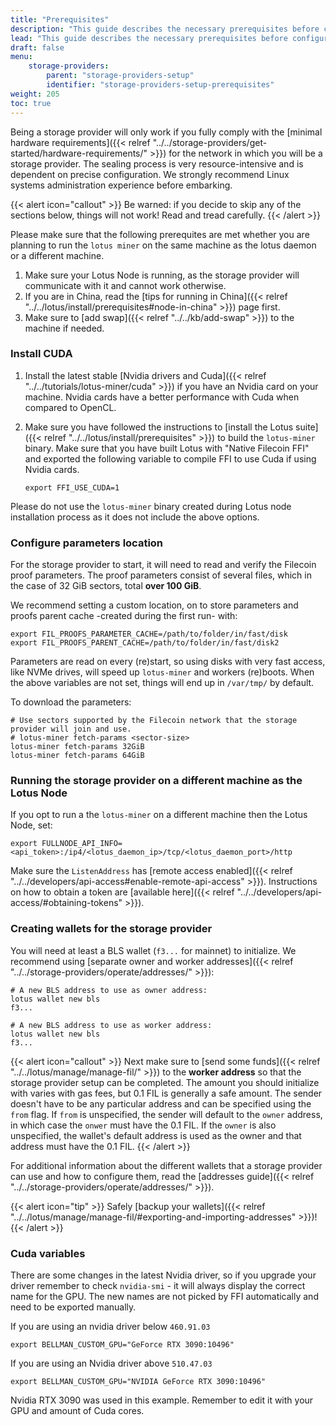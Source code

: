 ```yaml
---
title: "Prerequisites"
description: "This guide describes the necessary prerequisites before configuring a storage provider for production."
lead: "This guide describes the necessary prerequisites before configuring a storage provider for production."
draft: false
menu:
    storage-providers:
        parent: "storage-providers-setup"
        identifier: "storage-providers-setup-prerequisites"
weight: 205
toc: true
---
```


Being a storage provider will only work if you fully comply with the [minimal hardware requirements]({{< relref "../../storage-providers/get-started/hardware-requirements/" >}}) for the network in which you will be a storage provider. The sealing process is very resource-intensive and is dependent on precise configuration. We strongly recommend Linux systems administration experience before embarking.

{{< alert icon="callout" >}}
Be warned: if you decide to skip any of the sections below, things will not work! Read and tread carefully.
{{< /alert >}}

Please make sure that the following prerequites are met whether you are planning to run the `lotus miner` on the same machine as the lotus daemon or a different machine.

1. Make sure your Lotus Node is running, as the storage provider will communicate with it and cannot work otherwise.
2. If you are in China, read the [tips for running in China]({{< relref "../../lotus/install/prerequisites#node-in-china" >}}) page first.
3. Make sure to [add swap]({{< relref "../../kb/add-swap" >}}) to the machine if needed.

### Install CUDA

1. Install the latest stable [Nvidia drivers and Cuda]({{< relref "../../tutorials/lotus-miner/cuda" >}}) if you have an Nvidia card on your machine. Nvidia cards have a better performance with Cuda when compared to OpenCL.
2. Make sure you have followed the instructions to [install the Lotus suite]({{< relref "../../lotus/install/prerequisites" >}}) to build the `lotus-miner` binary. Make sure that you have built Lotus with "Native Filecoin FFI" and exported the following variable to compile FFI to use Cuda if using Nvidia cards.

    ```shell
    export FFI_USE_CUDA=1
    ```

 Please do not use the `lotus-miner` binary created during Lotus node installation process as it does not include the above options.

### Configure parameters location

For the storage provider to start, it will need to read and verify the Filecoin proof parameters. The proof parameters consist of several files, which in the case of 32 GiB sectors, total **over 100 GiB**.

We recommend setting a custom location, on to store parameters and proofs parent cache -created during the first run- with:

```shell
export FIL_PROOFS_PARAMETER_CACHE=/path/to/folder/in/fast/disk
export FIL_PROOFS_PARENT_CACHE=/path/to/folder/in/fast/disk2
```

Parameters are read on every (re)start, so using disks with very fast access, like NVMe drives, will speed up `lotus-miner` and workers (re)boots. When the above variables are not set, things will end up in `/var/tmp/` by default.

To download the parameters:

```shell
# Use sectors supported by the Filecoin network that the storage provider will join and use.
# lotus-miner fetch-params <sector-size>
lotus-miner fetch-params 32GiB
lotus-miner fetch-params 64GiB
```

### Running the storage provider on a different machine as the Lotus Node

If you opt to run a the `lotus-miner` on a different machine then the Lotus Node, set:

```shell
export FULLNODE_API_INFO=<api_token>:/ip4/<lotus_daemon_ip>/tcp/<lotus_daemon_port>/http
```

Make sure the `ListenAddress` has [remote access enabled]({{< relref "../../developers/api-access#enable-remote-api-access" >}}). Instructions on how to obtain a token are [available here]({{< relref "../../developers/api-access/#obtaining-tokens" >}}).

### Creating wallets for the storage provider

You will need at least a BLS wallet (`f3...` for mainnet) to initialize. We recommend using [separate owner and worker addresses]({{< relref "../../storage-providers/operate/addresses/" >}}):

```shell
# A new BLS address to use as owner address:
lotus wallet new bls
f3...

# A new BLS address to use as worker address:
lotus wallet new bls
f3...
```

{{< alert icon="callout" >}}
Next make sure to [send some funds]({{< relref "../../lotus/manage/manage-fil/" >}}) to the **worker address** so that the storage provider setup can be completed. The amount you should initialize with varies with gas fees, but 0.1 FIL is generally a safe amount. The sender doesn't have to be any particular address and can be specified using the `from` flag. If `from` is unspecified, the sender will default to the `owner` address, in which case the `onwer` must have the 0.1 FIL. If the `owner` is also unspecified, the wallet's default address is used as the owner and that address must have the 0.1 FIL. 
{{< /alert >}}

For additional information about the different wallets that a storage provider can use and how to configure them, read the [addresses guide]({{< relref "../../storage-providers/operate/addresses/" >}}).

{{< alert icon="tip" >}}
Safely [backup your wallets]({{< relref "../../lotus/manage/manage-fil/#exporting-and-importing-addresses" >}})!
{{< /alert >}}

### Cuda variables

There are some changes in the latest Nvidia driver, so if you upgrade your driver remember to check `nvidia-smi` - it will always display the correct name for the GPU. The new names are not picked by FFI automatically and need to be exported manually.

If you are using an nvidia driver below `460.91.03`

```shell
export BELLMAN_CUSTOM_GPU="GeForce RTX 3090:10496"
```

If you are using an Nvidia driver above `510.47.03`

```shell
export BELLMAN_CUSTOM_GPU="NVIDIA GeForce RTX 3090:10496"
```

Nvidia RTX 3090 was used in this example. Remember to edit it with your GPU and amount of Cuda cores.